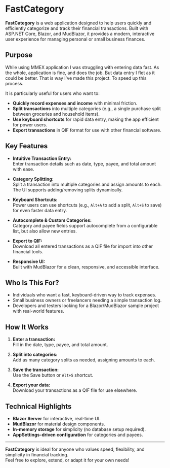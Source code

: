 # FastCategory

**FastCategory** is a web application designed to help users quickly and efficiently categorize and track their financial transactions. Built with ASP.NET Core, Blazor, and MudBlazor, it provides a modern, interactive user experience for managing personal or small business finances.

## Purpose

While using MMEX application I was struggling with entering data fast. As the whole, application
is fine, and does the job. But data entry I flet as it could be better. That is way I've made this project.
To speed up this process.

It is particularly useful for users who want to:

- **Quickly record expenses and income** with minimal friction.
- **Split transactions** into multiple categories (e.g., a single purchase split between groceries and household items).
- **Use keyboard shortcuts** for rapid data entry, making the app efficient for power users.
- **Export transactions** in QIF format for use with other financial software.

## Key Features

- **Intuitive Transaction Entry:**  
  Enter transaction details such as date, type, payee, and total amount with ease.

- **Category Splitting:**  
  Split a transaction into multiple categories and assign amounts to each. The UI supports adding/removing splits dynamically.

- **Keyboard Shortcuts:**  
  Power users can use shortcuts (e.g., `Alt+A` to add a split, `Alt+S` to save) for even faster data entry.

- **Autocomplete & Custom Categories:**  
  Category and payee fields support autocomplete from a configurable list, but also allow new entries.

- **Export to QIF:**  
  Download all entered transactions as a QIF file for import into other financial tools.

- **Responsive UI:**  
  Built with MudBlazor for a clean, responsive, and accessible interface.

## Who Is This For?

- Individuals who want a fast, keyboard-driven way to track expenses.
- Small business owners or freelancers needing a simple transaction log.
- Developers and testers looking for a Blazor/MudBlazor sample project with real-world features.

## How It Works

1. **Enter a transaction:**  
   Fill in the date, type, payee, and total amount.

2. **Split into categories:**  
   Add as many category splits as needed, assigning amounts to each.

3. **Save the transaction:**  
   Use the Save button or `Alt+S` shortcut.

4. **Export your data:**  
   Download your transactions as a QIF file for use elsewhere.

## Technical Highlights

- **Blazor Server** for interactive, real-time UI.
- **MudBlazor** for material design components.
- **In-memory storage** for simplicity (no database setup required).
- **AppSettings-driven configuration** for categories and payees.

---

**FastCategory** is ideal for anyone who values speed, flexibility, and simplicity in financial tracking.  
Feel free to explore, extend, or adapt it for your own needs!